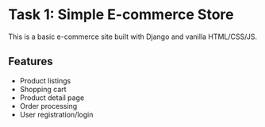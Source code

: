 # Task 1: Simple E-commerce Store

This is a basic e-commerce site built with Django and vanilla HTML/CSS/JS.

## Features
- Product listings
- Shopping cart
- Product detail page
- Order processing
- User registration/login
